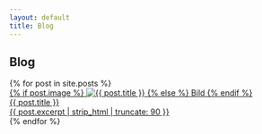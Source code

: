 ```yaml
---
layout: default
title: Blog
---
```


<h2>Blog</h2>
<div class="blog-grid blog-grid-single">
  {% for post in site.posts %}
<a class="blog-card" href="{{ post.url | relative_url }}">
  <div class="card-img">
    {% if post.image %}
      <img src="{{ post.image }}" alt="{{ post.title }}">
    {% else %}
      Bild
    {% endif %}
  </div>
  <div class="card-content">
    <div class="card-title">{{ post.title }}</div>
    <div class="card-desc">{{ post.excerpt | strip_html | truncate: 90 }}</div>
  </div>
</a>
  {% endfor %}
</div>

